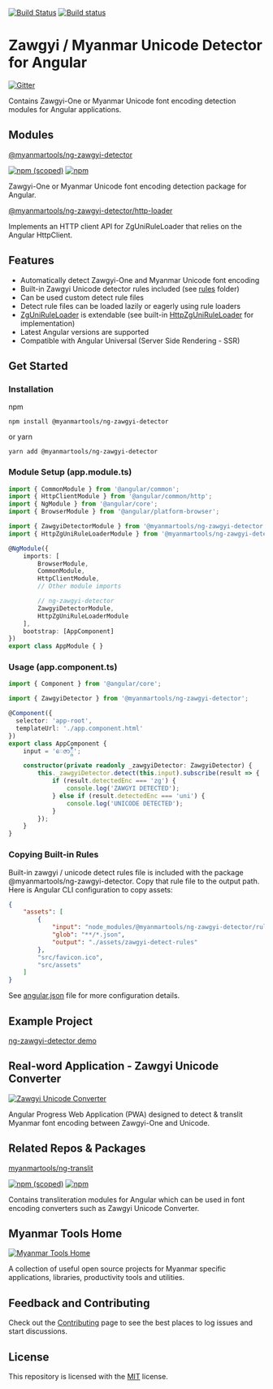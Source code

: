 [![Build Status](https://dev.azure.com/myanmartools/ng-zawgyi-detector/_apis/build/status/myanmartools.ng-zawgyi-detector?branchName=master)](https://dev.azure.com/myanmartools/ng-zawgyi-detector/_build/latest?definitionId=2&branchName=master)
[![Build status](https://ci.appveyor.com/api/projects/status/t085y7bwcjgvtl2e?svg=true)](https://ci.appveyor.com/project/admindagonmetriccom/ng-zawgyi-detector)

# Zawgyi / Myanmar Unicode Detector for Angular

[![Gitter](https://badges.gitter.im/myanmartools/community.svg)](https://gitter.im/myanmartools/community?utm_source=badge&utm_medium=badge&utm_campaign=pr-badge)

Contains Zawgyi-One or Myanmar Unicode font encoding detection modules for Angular applications.

## Modules

[@myanmartools/ng-zawgyi-detector](https://github.com/myanmartools/ng-zawgyi-detector/tree/master/modules/ng-zawgyi-detector)

[![npm (scoped)](https://img.shields.io/npm/v/@myanmartools/ng-zawgyi-detector.svg)](https://www.npmjs.com/package/@myanmartools/ng-zawgyi-detector)
[![npm](https://img.shields.io/npm/dm/@myanmartools/ng-zawgyi-detector.svg)](https://www.npmjs.com/package/@myanmartools/ng-zawgyi-detector)

Zawgyi-One or Myanmar Unicode font encoding detection package for Angular.

[@myanmartools/ng-zawgyi-detector/http-loader](https://github.com/myanmartools/ng-zawgyi-detector/tree/master/modules/ng-zawgyi-detector/http-loader)

Implements an HTTP client API for ZgUniRuleLoader that relies on the Angular HttpClient.

## Features

* Automatically detect Zawgyi-One and Myanmar Unicode font encoding
* Built-in Zawgyi Unicode detector rules included (see [rules](https://github.com/myanmartools/ng-zawgyi-detector/tree/master/modules/ng-zawgyi-detector/rules) folder)
* Can be used custom detect rule files
* Detect rule files can be loaded lazily or eagerly using rule loaders
* [ZgUniRuleLoader](https://github.com/myanmartools/ng-zawgyi-detector/blob/master/modules/ng-zawgyi-detector/src/zg-uni-rule-loader.ts) is extendable (see built-in [HttpZgUniRuleLoader](https://github.com/myanmartools/ng-zawgyi-detector/blob/master/modules/ng-zawgyi-detector/http-loader/src/http-zg-uni-rule-loader.ts) for implementation)
* Latest Angular versions are supported
* Compatible with Angular Universal (Server Side Rendering - SSR)

## Get Started

### Installation

npm

```shell
npm install @myanmartools/ng-zawgyi-detector
```

or yarn

```shell
yarn add @myanmartools/ng-zawgyi-detector
```

### Module Setup (app.module.ts)

```typescript
import { CommonModule } from '@angular/common';
import { HttpClientModule } from '@angular/common/http';
import { NgModule } from '@angular/core';
import { BrowserModule } from '@angular/platform-browser';

import { ZawgyiDetectorModule } from '@myanmartools/ng-zawgyi-detector';
import { HttpZgUniRuleLoaderModule } from '@myanmartools/ng-zawgyi-detector/http-loader';

@NgModule({
    imports: [
        BrowserModule,
        CommonModule,
        HttpClientModule,
        // Other module imports

        // ng-zawgyi-detector
        ZawgyiDetectorModule,
        HttpZgUniRuleLoaderModule
    ],
    bootstrap: [AppComponent]
})
export class AppModule { }
```

### Usage (app.component.ts)

```typescript
import { Component } from '@angular/core';

import { ZawgyiDetector } from '@myanmartools/ng-zawgyi-detector';

@Component({
  selector: 'app-root',
  templateUrl: './app.component.html'
})
export class AppComponent {
    input = 'ေဇာ္ဂ်ီ';

    constructor(private readonly _zawgyiDetector: ZawgyiDetector) {
        this._zawgyiDetector.detect(this.input).subscribe(result => {
            if (result.detectedEnc === 'zg') {
                console.log('ZAWGYI DETECTED');
            } else if (result.detectedEnc === 'uni') {
                console.log('UNICODE DETECTED');
            }
        });
    }
}
```

### Copying Built-in Rules

Built-in zawgyi / unicode detect rules file is included with the package @myanmartools/ng-zawgyi-detector. Copy that rule file to the output path. Here is Angular CLI configuration to copy assets:

```json
{
    "assets": [
        {
            "input": "node_modules/@myanmartools/ng-zawgyi-detector/rules/",
            "glob": "**/*.json",
            "output": "./assets/zawgyi-detect-rules"
        },
        "src/favicon.ico",
        "src/assets"
    ]
}
```

See [angular.json](https://github.com/myanmartools/ng-zawgyi-detector/blob/master/angular.json) file for more configuration details.

## Example Project

[ng-zawgyi-detector demo](https://github.com/myanmartools/ng-zawgyi-detector/tree/master/samples/ng-zawgyi-detector-demo)

## Real-word Application - Zawgyi Unicode Converter

[![Zawgyi Unicode Converter](https://zawgyi-unicode-converter.myanmartools.org/assets/images/appicons/v1/ios/ios-appicon-180x180.png)](https://zawgyi-unicode-converter.myanmartools.org)

Angular Progress Web Application (PWA) designed to detect & translit Myanmar font encoding between Zawgyi-One and Unicode.

## Related Repos & Packages

[myanmartools/ng-translit](https://github.com/myanmartools/ng-translit)

[![npm (scoped)](https://img.shields.io/npm/v/@myanmartools/ng-translit.svg)](https://www.npmjs.com/package/@myanmartools/ng-translit)
[![npm](https://img.shields.io/npm/dm/@myanmartools/ng-translit.svg)](https://www.npmjs.com/package/@myanmartools/ng-translit)

Contains transliteration modules for Angular which can be used in font encoding converters such as Zawgyi Unicode Converter.

## Myanmar Tools Home

[![Myanmar Tools Home](https://myanmartools.org/assets/images/appicons/v1/ios/ios-appicon-180x180.png)](https://myanmartools.org)

A collection of useful open source projects for Myanmar specific applications, libraries, productivity tools and utilities.

## Feedback and Contributing

Check out the [Contributing](https://github.com/myanmartools/ng-zawgyi-detector/blob/master/CONTRIBUTING.md) page to see the best places to log issues and start discussions.

## License

This repository is licensed with the [MIT](https://github.com/myanmartools/ng-zawgyi-detector/blob/master/LICENSE) license.